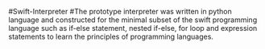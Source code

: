 #Swift-Interpreter
#The prototype interpreter was written in python language and constructed for the minimal
subset of the swift programming language such as if-else statement, nested if-else, for loop and expression
statements to learn the principles of programming languages.

